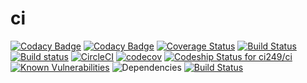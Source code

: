 # ci

[![Codacy Badge](https://api.codacy.com/project/badge/Grade/e670c80fd5a44c5b9869bce988b35975)](https://www.codacy.com/app/ci249/ci?utm_source=github.com&amp;utm_medium=referral&amp;utm_content=ci249/ci&amp;utm_campaign=Badge_Grade)
[![Codacy Badge](https://api.codacy.com/project/badge/Coverage/e670c80fd5a44c5b9869bce988b35975)](https://www.codacy.com/app/ci249/ci?utm_source=github.com&amp;utm_medium=referral&amp;utm_content=ci249/ci&amp;utm_campaign=Badge_Coverage)
[![Coverage Status](https://coveralls.io/repos/github/ci249/ci/badge.svg?branch=master)](https://coveralls.io/github/ci249/ci?branch=master)
[![Build Status](https://travis-ci.org/ci249/ci.svg?branch=master)](https://travis-ci.org/ci249/ci)
[![Build status](https://ci.appveyor.com/api/projects/status/x9mq6i3j2yk4n5nl?svg=true)](https://ci.appveyor.com/project/ci249/ci)
[![CircleCI](https://circleci.com/gh/ci249/ci.svg?style=svg)](https://circleci.com/gh/ci249/ci)
[![codecov](https://codecov.io/gh/ci249/ci/branch/master/graph/badge.svg)](https://codecov.io/gh/ci249/ci)
[![Codeship Status for ci249/ci](https://app.codeship.com/projects/834adc50-92c7-0137-ceb2-2ececec53521/status?branch=master)](https://app.codeship.com/projects/356683) 
[![Known Vulnerabilities](https://snyk.io//test/github/ci249/ci/badge.svg?targetFile=package.json)](https://snyk.io//test/github/ci249/ci?targetFile=package.json)
![Dependencies](https://david-dm.org/ci249/ci.svg)
[![Build Status](https://semaphoreci.com/api/v1/ci249/ci/branches/master/badge.svg)](https://semaphoreci.com/ci249/ci)
